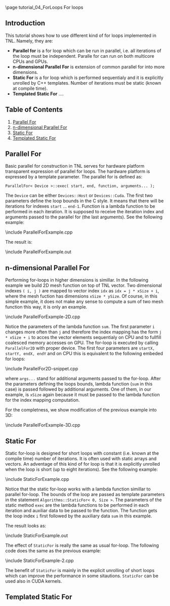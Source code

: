 \page tutorial_04_ForLoops For loops

## Introduction

This tutorial shows how to use different kind of for loops implemented in TNL. Namely, they are:

* **Parallel for** is a for loop which can be run in parallel, i.e. all iterations of the loop must be independent. Paralle for can run on both multicore CPUs and GPUs.
* **n-dimensional Parallel For** is extension of common parallel for into more dimensions.
* **Static For** is a for loop which is performed sequentialy and it is explicitly unrolled by C++ templates. Number of iterations must be static (known at compile time).
* **Templated Static For** ....

## Table of Contents
1. [Parallel For](#parallel_for)
2. [n-dimensional Parallel For](#n_dimensional_parallel_for)
3. [Static For](#static_for)
4. [Templated Static For](#templated_static_for)

## Parallel For<a name="parallel_for"></a>

Basic parallel for construction in TNL serves for hardware platform transparent expression of parallel for loops. The hardware platform is expressed by a template parameter. The parallel for is defined as:

```
ParallelFor< Device >::exec( start, end, function, arguments... );
```

The `Device` can be either `Devices::Host` or `Devices::Cuda`. The first two parameters define the loop bounds in the C style. It means that there will be iterations for indexes `start` ... `end-1`. Function is a lambda function to be performed in each iteration. It is supposed to receive the iteration index and arguments passed to the parallel for (the last arguments). See the following example:

\include ParallelForExample.cpp

The result is:

\include ParallelForExample.out 

## n-dimensional Parallel For<a name="n_dimensional_parallel_for"></a>

Performing for-loops in higher dimensions is simillar. In the following example we build 2D mesh function on top of TNL vector. Two dimensional indexes `( i, j )` are mapped to vector index `idx` as `idx = j * xSize + i`, where the mesh fuction has dimensions `xSize * ySize`. Of course, in this simple example, it does not make any sense to compute a sum of two mesh function this way, it is only an example.

\include ParallelForExample-2D.cpp

Notice the parameters of the lambda function `sum`. The first parameter `i` changes more often than `j` and therefore the index mapping has the form `j * xSize + i` to acces the vector elements sequentialy on CPU and to fullfill coalesced memory accesses on GPU. The for-loop is executed by calling `ParallelFor2D` with proper device. The first four parameters are `startX, startY, endX, endY` and on CPU this is equivalent to the following embeded for loops:

\include ParallelFor2D-snippet.cpp

where `args...` stand for additional arguments passed to the for-loop. After the parameters defining the loops bounds, lambda function (`sum` in this case) is passed followed by additional arguments. One of them, in our example, is `xSize` again because it must be passed to the lambda function for the index mapping computation.

For the completness, we show modification of the previous example into 3D:

\include ParallelForExample-3D.cpp

## Static For<a name="static_for"></a>

Static for-loop is designed for short loops with constant (i.e. known at the compile time) number of iterations. It is often used with static arrays and vectors. An adventage of this kind of for loop is that it is explicitly unrolled when the loop is short (up to eight iterations). See the following example:

\include StaticForExample.cpp

Notice that the static for-loop works with a lambda function simillar to parallel for-loop. The bounds of the loop are passed as template parameters in the statement `Algorithms::StaticFor< 0, Size >`. The parameters of the static method `exec` are the lambda functions to be performed in each iteration and auxiliar data to be passed to the function. The function gets the loop index `i` first followed by the auxiliary data `sum` in this example. 

The result looks as:

\include StaticForExample.out

The effect of `StaticFor` is really the same as usual for-loop. The following code does the same as the previous example:

\include StaticForExample-2.cpp

The benefit of `StaticFor` is mainly in the explicit unrolling of short loops which can improve the performance in some sitautions. `StaticFor` can be used also in CUDA kernels.

## Templated Static For<a name="templated_static_for"></a>

